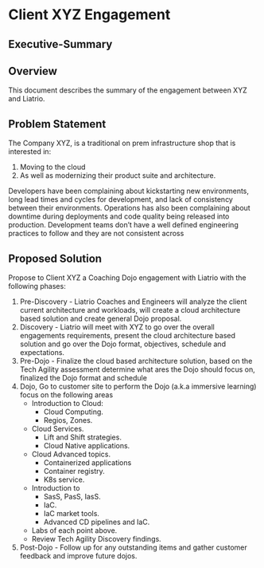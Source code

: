 # Client XYZ Engagement 
## Executive-Summary
 
 ## Overview
 This document describes the summary of the engagement between XYZ and Liatrio. 

 ## Problem Statement
 The Company XYZ, is a traditional on prem infrastructure shop that is interested in:
  1. Moving to the cloud
  2. As well as modernizing their product suite and architecture.

Developers have been complaining about kickstarting new environments, long lead times and cycles for development,
and lack of consistency between their environments. Operations has also been complaining
about downtime during deployments and code quality being released into production.
Development teams don’t have a well defined engineering practices to follow and they are not
consistent across

 ## Proposed Solution
 Propose to Client XYZ a Coaching Dojo engagement with Liatrio with the following phases:
 1. Pre-Discovery - Liatrio Coaches and Engineers will analyze the client current architecture and workloads, will create a cloud architecture based solution and create general Dojo proposal.
 2. Discovery - Liatrio will meet with XYZ to go over the overall engagements requirements, present the cloud architecture based solution and go over the Dojo format, objectives, schedule and expectations.
 3. Pre-Dojo - Finalize the cloud based architecture solution, based on the Tech Agility assessment determine what ares the Dojo should focus on, finalized the Dojo format and schedule
 4. Dojo, Go to customer site to perform the Dojo (a.k.a immersive learning) focus on the following areas
    - Introduction to Cloud:
      - Cloud Computing.
      - Regios, Zones.
    - Cloud Services.
      - Lift and Shift strategies.
      - Cloud Native applications.
    - Cloud Advanced topics.
      - Containerized applications
      - Container registry.
      - K8s service.
    - Introduction to
      - SasS, PasS, IasS.
      - IaC.
      - IaC market tools.
      - Advanced CD pipelines and IaC.
    - Labs of each point above.
    - Review Tech Agility Discovery findings.
  5. Post-Dojo - Follow up for any outstanding items and gather customer feedback and improve future dojos.

